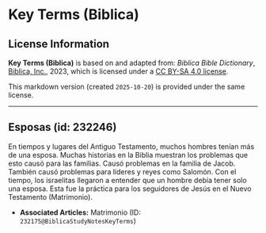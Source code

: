 # Key Terms (Biblica)

## License Information

**Key Terms (Biblica)** is based on and adapted from: _Biblica Bible Dictionary_, [Biblica, Inc.](https://www.biblica.com/), 2023, which is licensed under a [CC BY-SA 4.0 license](https://creativecommons.org/licenses/by-sa/4.0/legalcode.en).

This markdown version (created `2025-10-20`) is provided under the same license.



--------------------------------

## Esposas (id: 232246)

En tiempos y lugares del Antiguo Testamento, muchos hombres tenían más de una esposa. Muchas historias en la Biblia muestran los problemas que esto causó para las familias. Causó problemas en la familia de Jacob. También causó problemas para líderes y reyes como Salomón. Con el tiempo, los israelitas llegaron a entender que un hombre debía tener solo una esposa. Esta fue la práctica para los seguidores de Jesús en el Nuevo Testamento (Matrimonio).

* **Associated Articles:** Matrimonio (ID: `232175@BiblicaStudyNotesKeyTerms`)

